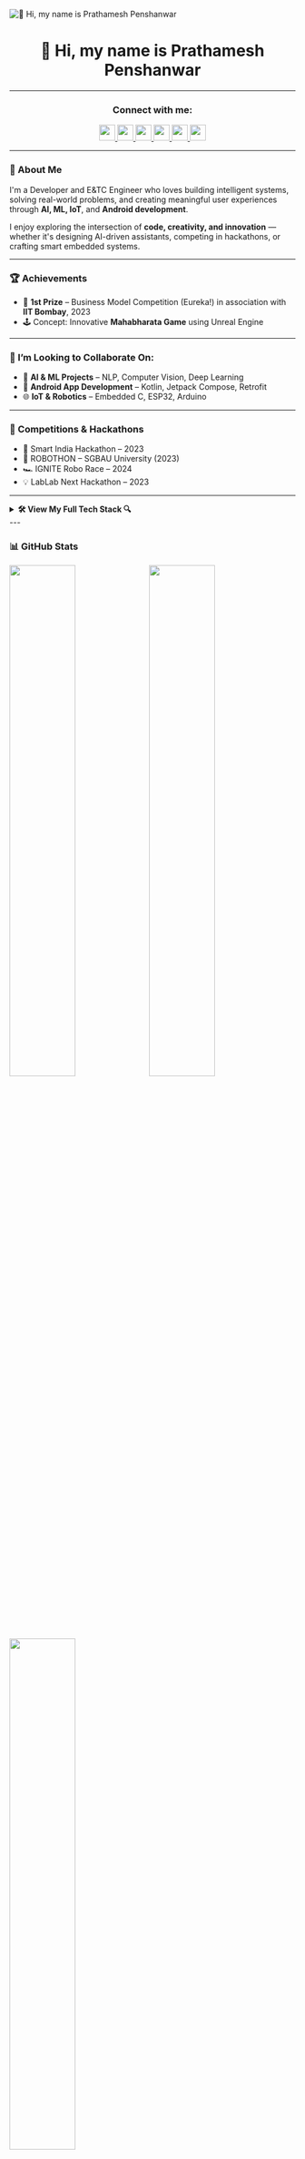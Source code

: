 ![👋 Hi, my name is Prathamesh Penshanwar](https://images-wixmp-ed30a86b8c4ca887773594c2.wixmp.com/f/c83c004e-1370-4756-88e5-4071de797088/dgdq8br-09cc7ad6-a021-47a5-b0e0-917b12b0f7a7.gif?token=eyJ0eXAiOiJKV1QiLCJhbGciOiJIUzI1NiJ9.eyJzdWIiOiJ1cm46YXBwOjdlMGQxODg5ODIyNjQzNzNhNWYwZDQxNWVhMGQyNmUwIiwiaXNzIjoidXJuOmFwcDo3ZTBkMTg4OTgyMjY0MzczYTVmMGQ0MTVlYTBkMjZlMCIsIm9iaiI6W1t7InBhdGgiOiJcL2ZcL2M4M2MwMDRlLTEzNzAtNDc1Ni04OGU1LTQwNzFkZTc5NzA4OFwvZGdkcThici0wOWNjN2FkNi1hMDIxLTQ3YTUtYjBlMC05MTdiMTJiMGY3YTcuZ2lmIn1dXSwiYXVkIjpbInVybjpzZXJ2aWNlOmZpbGUuZG93bmxvYWQiXX0.tqRMtE-b2QiI2nnefNxSDMJvZCcYqFmq2ccg_Xfzqb8)
<h1 align="center">👋 Hi, my name is Prathamesh Penshanwar</h1>

---

<h3 align="center">Connect with me:</h3>

<p align="center">
  <a href="https://www.linkedin.com/in/prathamesh-penshanwar777p/" target="_blank">
    <img src="https://img.shields.io/badge/LinkedIn-0077B5?style=for-the-badge&logo=linkedin&logoColor=white" height="28" />
  </a>
  <a href="https://github.com/PRATHAM777P" target="_blank">
    <img src="https://img.shields.io/badge/GitHub-100000?style=for-the-badge&logo=github&logoColor=white" height="28" />
  </a>
  <a href="https://youtube.com/@spark777yt" target="_blank">
    <img src="https://img.shields.io/badge/YouTube-FF0000?style=for-the-badge&logo=youtube&logoColor=white" height="28" />
  </a>
  <a href="mailto:prathameshpenshanwar777@gmail.com" target="_blank">
    <img src="https://img.shields.io/badge/Gmail-D14836?style=for-the-badge&logo=gmail&logoColor=white" height="28" />
  </a>
  <a href="https://www.codechef.com/users/prath_7codex" target="_blank">
    <img src="https://img.shields.io/badge/CodeChef-5B4638?style=for-the-badge&logo=codechef&logoColor=white" height="28" />
  </a>
  <a href="https://www.hackerrank.com/profile/Prathamesh777H_R" target="_blank">
  <img src="https://img.shields.io/badge/HackerRank-2EC866?style=for-the-badge&logo=hackerrank&logoColor=white" height="28" />
</a>

</p>

---

### 🧠 About Me

I'm a Developer and E&TC Engineer who loves building intelligent systems, solving real-world problems, and creating meaningful user experiences through **AI, ML, IoT**, and **Android development**.

I enjoy exploring the intersection of **code, creativity, and innovation** — whether it's designing AI-driven assistants, competing in hackathons, or crafting smart embedded systems.

---
### 🏆 Achievements

- 🥇 **1st Prize** – Business Model Competition (Eureka!) in association with **IIT Bombay**, 2023  
- 🕹️ Concept: Innovative **Mahabharata Game** using Unreal Engine

---
### 🤝 I’m Looking to Collaborate On:

- 🤖 **AI & ML Projects** – NLP, Computer Vision, Deep Learning  
- 📱 **Android App Development** – Kotlin, Jetpack Compose, Retrofit 
- 🌐 **IoT & Robotics** – Embedded C, ESP32, Arduino
---
### 🚀 Competitions & Hackathons

- 🧠 Smart India Hackathon – 2023  
- 🤖 ROBOTHON – SGBAU University (2023)  
- 🏎️ IGNITE Robo Race – 2024  
- 💡 LabLab Next Hackathon – 2023  
---
<details>
  <summary><strong>🛠️ View My Full Tech Stack 🔍</strong></summary>
  <br>

### 👨‍💻 Programming Languages  
<p>
  <img src="https://img.shields.io/badge/Python-3776AB?style=for-the-badge&logo=python&logoColor=white"/>
  <img src="https://img.shields.io/badge/C++-00599C?style=for-the-badge&logo=cplusplus&logoColor=white"/>
  <img src="https://img.shields.io/badge/Kotlin-7F52FF?style=for-the-badge&logo=kotlin&logoColor=white"/>
  <img src="https://img.shields.io/badge/Embedded%20C-004482?style=for-the-badge&logo=c&logoColor=white"/>
</p>

---

### 🧰 Tools & Technologies  
<p>
  <img src="https://img.shields.io/badge/VS%20Code-007ACC?style=for-the-badge&logo=visual-studio-code&logoColor=white"/>
  <img src="https://img.shields.io/badge/Jupyter-F37626?style=for-the-badge&logo=jupyter&logoColor=white"/>
  <img src="https://img.shields.io/badge/MS%20Office-D83B01?style=for-the-badge&logo=microsoft-office&logoColor=white"/>
  <img src="https://img.shields.io/badge/Git-F05032?style=for-the-badge&logo=git&logoColor=white"/>
  <img src="https://img.shields.io/badge/GitHub-181717?style=for-the-badge&logo=github&logoColor=white"/>
  <img src="https://img.shields.io/badge/Arduino-00979D?style=for-the-badge&logo=arduino&logoColor=white"/>
  <img src="https://img.shields.io/badge/MATLAB-0076A8?style=for-the-badge&logo=mathworks&logoColor=white"/>
  <img src="https://img.shields.io/badge/Android%20Studio-3DDC84?style=for-the-badge&logo=android-studio&logoColor=white"/>
  <img src="https://img.shields.io/badge/Unreal%20Engine-0E1128?style=for-the-badge&logo=unrealengine&logoColor=white"/>
</p>

---

### 📚 Frameworks & Libraries  
<p>
  <img src="https://img.shields.io/badge/Android%20SDK-3DDC84?style=for-the-badge&logo=android&logoColor=white"/>
  <img src="https://img.shields.io/badge/Retrofit-FF5722?style=for-the-badge&logo=java&logoColor=white"/>
  <img src="https://img.shields.io/badge/Jetpack%20Compose-4285F4?style=for-the-badge&logo=jetpack-compose&logoColor=white"/>
  <img src="https://img.shields.io/badge/OpenCV-5C3EE8?style=for-the-badge&logo=opencv&logoColor=white"/>
  <img src="https://img.shields.io/badge/NumPy-013243?style=for-the-badge&logo=numpy&logoColor=white"/>
  <img src="https://img.shields.io/badge/Scikit--Learn-F7931E?style=for-the-badge&logo=scikit-learn&logoColor=white"/>
  <img src="https://img.shields.io/badge/PyTorch-EE4C2C?style=for-the-badge&logo=pytorch&logoColor=white"/>
  <img src="https://img.shields.io/badge/OpenAI-412991?style=for-the-badge&logo=openai&logoColor=white"/>
  <img src="https://img.shields.io/badge/Pygame-00599C?style=for-the-badge&logo=python&logoColor=white"/>
</p>

---

### 🗃️ Databases & Query Languages  
<p>
  <img src="https://img.shields.io/badge/SQL-4479A1?style=for-the-badge&logo=sqlite&logoColor=white"/>
  <img src="https://img.shields.io/badge/MySQL-005C84?style=for-the-badge&logo=mysql&logoColor=white"/>
</p>

---

### ☁️ Cloud Platforms & DevOps  
<p>
  <img src="https://img.shields.io/badge/Azure-0089D6?style=for-the-badge&logo=microsoft-azure&logoColor=white"/>
  <img src="https://img.shields.io/badge/AWS-FF9900?style=for-the-badge&logo=amazonaws&logoColor=white"/>
  <img src="https://img.shields.io/badge/CI%2FCD-0A0A0A?style=for-the-badge&logo=githubactions&logoColor=white"/>
</p>

---

### 💻 Operating Systems  
<p>
  <img src="https://img.shields.io/badge/Windows-0078D6?style=for-the-badge&logo=windows&logoColor=white"/>
  <img src="https://img.shields.io/badge/Ubuntu-E95420?style=for-the-badge&logo=ubuntu&logoColor=white"/>
</p>

</details>
---

### 📊 GitHub Stats

<p align="left">
  <img width="48%" src="https://github-readme-stats.vercel.app/api?username=PRATHAM777P&theme=react&show_icons=true&count_private=true" />
  <img width="48%" src="https://streak-stats.demolab.com?user=PRATHAM777P&theme=react" />
</p>

<p align="left">
  <img width="48%" src="https://github-readme-stats.vercel.app/api/top-langs/?username=PRATHAM777P&layout=compact&theme=react" />
</p>

---
### ⚡ Fun Fact

🎶 Coding with beats = Ultimate Productivity! 🎧  

💡 Let’s Connect & Innovate Together! 🌟
---
